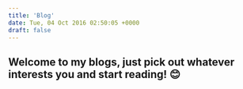 ```yaml
---
title: 'Blog'
date: Tue, 04 Oct 2016 02:50:05 +0000
draft: false
---
```


Welcome to my blogs, just pick out whatever interests you and start reading! 😊
-------------------------------------------------------------------------------
